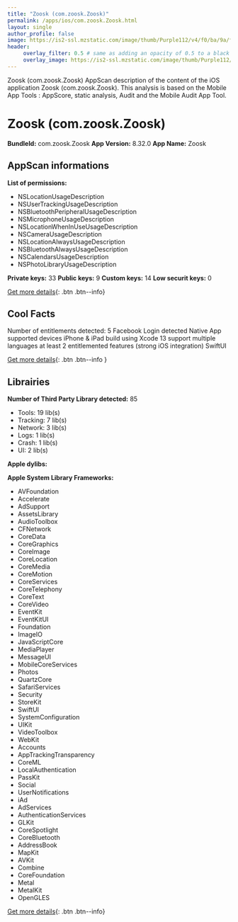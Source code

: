 ```yaml
---
title: "Zoosk (com.zoosk.Zoosk)"
permalink: /apps/ios/com.zoosk.Zoosk.html
layout: single
author_profile: false
image: https://is2-ssl.mzstatic.com/image/thumb/Purple112/v4/f0/ba/9a/f0ba9a8a-b2f9-877e-e6b0-f6887a4f9994/AppIcon-1x_U007emarketing-0-10-0-85-220.png/512x512bb.jpg
header: 
     overlay_filter: 0.5 # same as adding an opacity of 0.5 to a black background
     overlay_image: https://is2-ssl.mzstatic.com/image/thumb/Purple112/v4/f0/ba/9a/f0ba9a8a-b2f9-877e-e6b0-f6887a4f9994/AppIcon-1x_U007emarketing-0-10-0-85-220.png/512x512bb.jpg
---
```

Zoosk (com.zoosk.Zoosk) AppScan description of the content of the iOS application Zoosk (com.zoosk.Zoosk). This analysis is based on the Mobile App Tools : AppScore, static analysis, Audit and the Mobile Audit App Tool.

# Zoosk (com.zoosk.Zoosk)

**BundleId:** com.zoosk.Zoosk
**App Version:** 8.32.0
**App Name:** Zoosk


## AppScan informations 

**List of permissions:** 
- NSLocationUsageDescription
- NSUserTrackingUsageDescription
- NSBluetoothPeripheralUsageDescription
- NSMicrophoneUsageDescription
- NSLocationWhenInUseUsageDescription
- NSCameraUsageDescription
- NSLocationAlwaysUsageDescription
- NSBluetoothAlwaysUsageDescription
- NSCalendarsUsageDescription
- NSPhotoLibraryUsageDescription
  
  
**Private keys:** 33
**Public keys:** 9
**Custom keys:** 14
**Low securit keys:** 0
  
[Get more details](/pricing.html){: .btn .btn--info}

## Cool Facts

Number of entitlements detected: 5
Facebook Login detected
Native App
supported devices iPhone & iPad
build using Xcode 13
support multiple languages
at least 2 entitlemented features (strong iOS integration)
SwiftUI
  
[Get more details](/pricing.html){: .btn .btn--info }

## Librairies 
**Number of Third Party Library detected:** 85
- Tools: 19 lib(s)
- Tracking: 7 lib(s)
- Network: 3 lib(s)
- Logs: 1 lib(s)
- Crash: 1 lib(s)
- UI: 2 lib(s)


**Apple dylibs:**


**Apple System Library Frameworks:**
- AVFoundation
- Accelerate
- AdSupport
- AssetsLibrary
- AudioToolbox
- CFNetwork
- CoreData
- CoreGraphics
- CoreImage
- CoreLocation
- CoreMedia
- CoreMotion
- CoreServices
- CoreTelephony
- CoreText
- CoreVideo
- EventKit
- EventKitUI
- Foundation
- ImageIO
- JavaScriptCore
- MediaPlayer
- MessageUI
- MobileCoreServices
- Photos
- QuartzCore
- SafariServices
- Security
- StoreKit
- SwiftUI
- SystemConfiguration
- UIKit
- VideoToolbox
- WebKit
- Accounts
- AppTrackingTransparency
- CoreML
- LocalAuthentication
- PassKit
- Social
- UserNotifications
- iAd
- AdServices
- AuthenticationServices
- GLKit
- CoreSpotlight
- CoreBluetooth
- AddressBook
- MapKit
- AVKit
- Combine
- CoreFoundation
- Metal
- MetalKit
- OpenGLES


  
[Get more details](/pricing.html){: .btn .btn--info}

